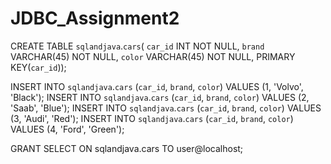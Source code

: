 # JDBC_Assignment2

CREATE TABLE `sqlandjava`.`cars`(
`car_id` INT NOT NULL,
  `brand` VARCHAR(45) NOT NULL,
  `color` VARCHAR(45) NOT NULL,
PRIMARY KEY(`car_id`));

INSERT INTO `sqlandjava`.`cars` (`car_id`, `brand`, `color`) VALUES (1, 'Volvo', 'Black');
INSERT INTO `sqlandjava`.`cars` (`car_id`, `brand`, `color`) VALUES (2, 'Saab', 'Blue');
INSERT INTO `sqlandjava`.`cars` (`car_id`, `brand`, `color`) VALUES (3, 'Audi', 'Red');
INSERT INTO `sqlandjava`.`cars` (`car_id`, `brand`, `color`) VALUES (4, 'Ford', 'Green');

GRANT SELECT ON sqlandjava.cars TO user@localhost;
